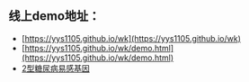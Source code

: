 ## 线上demo地址：
- [https://yys1105.github.io/wk](https://yys1105.github.io/wk)
- [https://yys1105.github.io/wk/demo.html](https://yys1105.github.io/wk/demo.html)
- [2型糖尿病易感基因](https://yys1105.github.io/wk/慢病/2型糖尿病易感基因.html)